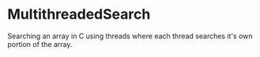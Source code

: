 # MultithreadedSearch
Searching an array in C using threads where each thread searches it's own portion of the array.
